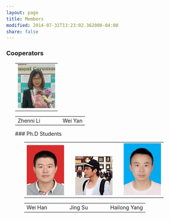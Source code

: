 ```yaml
---
layout: page
title: Members
modified: 2014-07-31T13:23:02.362000-04:00
share: false
---
```

### Cooperators
<ol>
 <div><table><tr><td>
       <img src="../images/zhenni.jpg">      	
      </td></tr></table></div>

 <div><table><tr><td>
       Zhenni Li
       &nbsp;&nbsp;&nbsp;&nbsp;
      	&nbsp;&nbsp;&nbsp;&nbsp;
       &nbsp;&nbsp;&nbsp;&nbsp;
      	Wei Yan
 </td></tr></table></div>  
### Ph.D Students
<ol>
 <div><table><tr><td>
       <img src="../images/weihan.jpg">      	
       	&nbsp;&nbsp;&nbsp;&nbsp;&nbsp;&nbsp;
       <img src="../images/jingsu.jpg">      	
       	&nbsp;&nbsp;&nbsp;&nbsp;&nbsp;&nbsp;
      		<img src="../images/hailong.jpg">
      </td></tr></table></div>

 <div><table><tr><td>
       Wei Han
       &nbsp;&nbsp;&nbsp;&nbsp;
      	&nbsp;&nbsp;&nbsp;&nbsp;
       &nbsp;&nbsp;&nbsp;&nbsp;
      	Jing Su
       &nbsp;&nbsp;&nbsp;&nbsp;
      	&nbsp;&nbsp;&nbsp;&nbsp;
       &nbsp;&nbsp;&nbsp;&nbsp;
       Hailong Yang
 </td></tr></table></div>  

